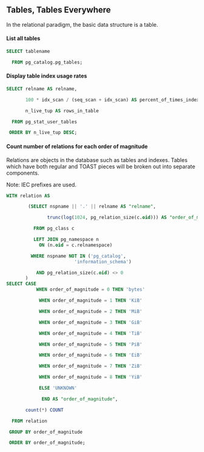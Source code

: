 ## Tables, Tables Everywhere

In the relational paradigm, the basic data structure is a table.

#### List all tables

[embedmd]:# (sql/list-all-tables.sql)
```sql
SELECT tablename

  FROM pg_catalog.pg_tables;
```

#### Display table index usage rates

[embedmd]:# (sql/table-index-usage-rates.sql)
```sql
SELECT relname AS relname,

       100 * idx_scan / (seq_scan + idx_scan) AS percent_of_times_index_used,

       n_live_tup AS rows_in_table

  FROM pg_stat_user_tables

 ORDER BY n_live_tup DESC;
```

#### Count number of relations for each order of magnitude

Relations are objects in the database such as tables and indexes. Tables which have both regular and TOAST pieces will be broken out into separate components.

Note: IEC prefixes are used.

[embedmd]:# (sql/count-relations-by-order-of-magnitude.sql)
```sql
WITH relation AS

        (SELECT nspname || '.' || relname AS "relname",

               trunc(log(1024, pg_relation_size(c.oid))) AS "order_of_magnitude"

          FROM pg_class c

          LEFT JOIN pg_namespace n
            ON (n.oid = c.relnamespace)

         WHERE nspname NOT IN ('pg_catalog',
                         'information_schema')

           AND pg_relation_size(c.oid) <> 0
       )
SELECT CASE
           WHEN order_of_magnitude = 0 THEN 'bytes'

            WHEN order_of_magnitude = 1 THEN 'KiB'

            WHEN order_of_magnitude = 2 THEN 'MiB'

            WHEN order_of_magnitude = 3 THEN 'GiB'

            WHEN order_of_magnitude = 4 THEN 'TiB'

            WHEN order_of_magnitude = 5 THEN 'PiB'

            WHEN order_of_magnitude = 6 THEN 'EiB'

            WHEN order_of_magnitude = 7 THEN 'ZiB'

            WHEN order_of_magnitude = 8 THEN 'YiB'

            ELSE 'UNKNOWN'

             END AS "order_of_magnitude",

       count(*) COUNT

  FROM relation

 GROUP BY order_of_magnitude

 ORDER BY order_of_magnitude;
```


